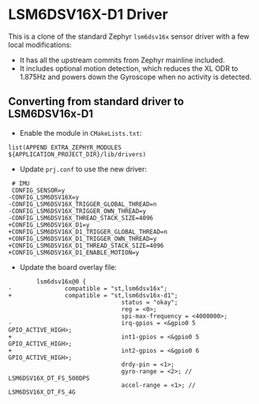 # LSM6DSV16X-D1 Driver

This is a clone of the standard Zephyr `lsm6dsv16x` sensor driver with a few local modifications:
* It has all the upstream commits from Zephyr mainline included.
* It includes optional motion detection, which reduces the XL ODR to 1.875Hz and powers
down the Gyroscope when no activity is detected.

## Converting from standard driver to LSM6DSV16x-D1

* Enable the module in `CMakeLists.txt`:
```
list(APPEND EXTRA_ZEPHYR_MODULES ${APPLICATION_PROJECT_DIR}/lib/drivers)
```
* Update `prj.conf` to use the new driver:
```
 # IMU
 CONFIG_SENSOR=y
-CONFIG_LSM6DSV16X=y
-CONFIG_LSM6DSV16X_TRIGGER_GLOBAL_THREAD=n
-CONFIG_LSM6DSV16X_TRIGGER_OWN_THREAD=y
-CONFIG_LSM6DSV16X_THREAD_STACK_SIZE=4096
+CONFIG_LSM6DSV16X_D1=y
+CONFIG_LSM6DSV16X_D1_TRIGGER_GLOBAL_THREAD=n
+CONFIG_LSM6DSV16X_D1_TRIGGER_OWN_THREAD=y
+CONFIG_LSM6DSV16X_D1_THREAD_STACK_SIZE=4096
+CONFIG_LSM6DSV16X_D1_ENABLE_MOTION=y
```
* Update the board overlay file:
```
        lsm6dsv16x@0 {
-               compatible = "st,lsm6dsv16x";
+               compatible = "st,lsm6dsv16x-d1";
                                status = "okay";
                                reg = <0>;
                                spi-max-frequency = <4000000>;
-                               irq-gpios = <&gpio0 5 GPIO_ACTIVE_HIGH>;
+                               int1-gpios = <&gpio0 5 GPIO_ACTIVE_HIGH>;
+                               int2-gpios = <&gpio0 6 GPIO_ACTIVE_HIGH>;
                                drdy-pin = <1>;
                                gyro-range = <2>; // LSM6DSV16X_DT_FS_500DPS
                                accel-range = <1>; // LSM6DSV16X_DT_FS_4G
```
